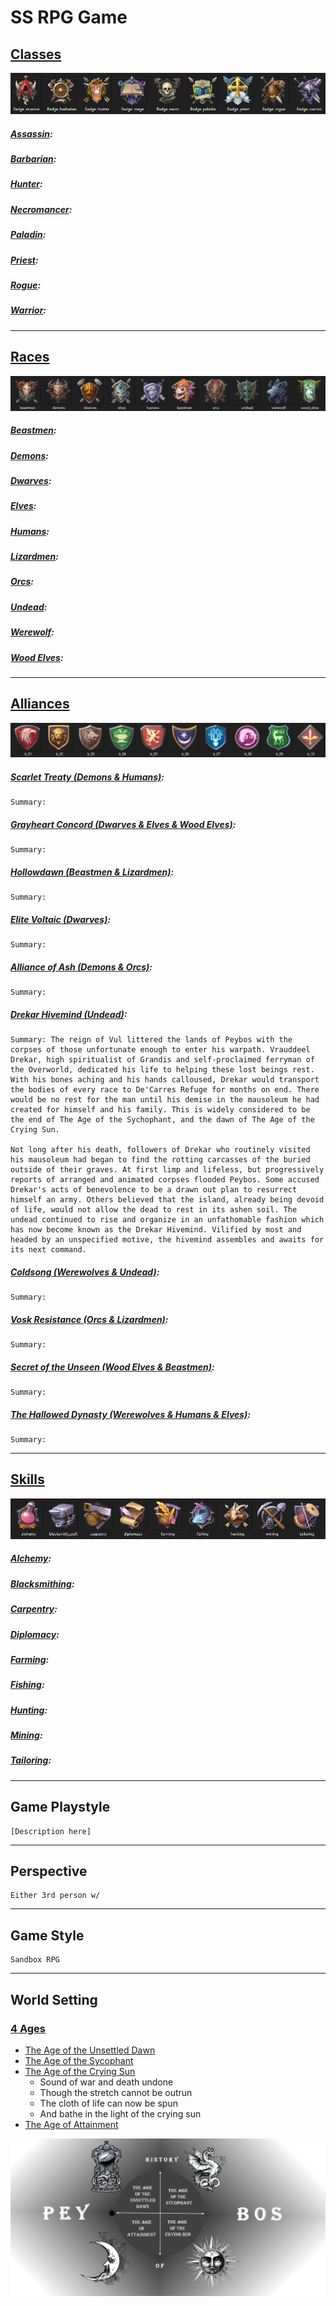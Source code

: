 # SS RPG Game

## [Classes](Classes/ClassInfo.md)
![Classes](Images/Classes.png)

##### [Assassin](Classes/Assassin.md):
##### [Barbarian](Classes/Barbarian.md):
##### [Hunter](Classes/Hunter.md):
##### [Necromancer](Classes/Necromancer.md):
##### [Paladin](Classes/Paladin.md):
##### [Priest](Classes/Priest.md):
##### [Rogue](Classes/Rogue.md):
##### [Warrior](Classes/Warrior.md):
---
## [Races](Races/RaceInfo.md)
![Races](Images/Races.png)

##### [Beastmen](Races/Beastmen.md):
##### [Demons](Races/Demons.md):
##### [Dwarves](Races/Dwarves.md):
##### [Elves](Races/Elves.md):
##### [Humans](Races/Humans.md):
##### [Lizardmen](Races/Lizardmen.md):
##### [Orcs](Races/Orcs.md):
##### [Undead](Races/Undead.md):
##### [Werewolf](Races/Werewolf.md):
##### [Wood Elves](Races/WoodElves.md):
---
## [Alliances](Alliances/AllianceInfo.md)
![Alliances](Images/Alliances.png)

##### [Scarlet Treaty (Demons & Humans)](Alliances/Scarlet_Treaty.md):
    Summary:
##### [Grayheart Concord (Dwarves & Elves & Wood Elves)](Alliances/GH_Concord.md):
    Summary:
##### [Hollowdawn (Beastmen & Lizardmen)](Alliances/Hollowdawn.md):
    Summary:
##### [Elite Voltaic (Dwarves)](Alliances/Elite_Voltaic.md):
    Summary:
##### [Alliance of Ash (Demons & Orcs)](Alliances/AoA.md):
    Summary:
##### [Drekar Hivemind (Undead)](Alliances/Drekar.md):
    Summary: The reign of Vul littered the lands of Peybos with the corpses of those unfortunate enough to enter his warpath. Vrauddeel Drekar, high spiritualist of Grandis and self-proclaimed ferryman of the Overworld, dedicated his life to helping these lost beings rest. With his bones aching and his hands calloused, Drekar would transport the bodies of every race to De'Carres Refuge for months on end. There would be no rest for the man until his demise in the mausoleum he had created for himself and his family. This is widely considered to be the end of The Age of the Sychophant, and the dawn of The Age of the Crying Sun. 

    Not long after his death, followers of Drekar who routinely visited his mausoleum had began to find the rotting carcasses of the buried outside of their graves. At first limp and lifeless, but progressively reports of arranged and animated corpses flooded Peybos. Some accused Drekar's acts of benevolence to be a drawn out plan to resurrect himself an army. Others believed that the island, already being devoid of life, would not allow the dead to rest in its ashen soil. The undead continued to rise and organize in an unfathomable fashion which has now become known as the Drekar Hivemind. Vilified by most and headed by an unspecified motive, the hivemind assembles and awaits for its next command.
##### [Coldsong (Werewolves & Undead)](Alliances/Coldsong.md):
    Summary:
##### [Vosk Resistance (Orcs & Lizardmen)](Alliances/Vosk.md):
    Summary:
##### [Secret of the Unseen (Wood Elves & Beastmen)](Alliances/Secret_Unseen.md):
    Summary: 
##### [The Hallowed Dynasty (Werewolves & Humans & Elves)](Alliances/Hallowed_Dynasty.md):
    Summary:
---
## [Skills](Skills/SkillsInfo.md)
![Skills](Images/Skills.png)

##### [Alchemy](Skills/Alchemy.md): 
##### [Blacksmithing](Skills/Blacksmithing.md): 
##### [Carpentry](Skills/Carpentry.md): 
##### [Diplomacy](Skills/Diplomacy.md): 
##### [Farming](Skills/Farming.md): 
##### [Fishing](Skills/Fishing.md): 
##### [Hunting](Skills/Hunting.md): 
##### [Mining](Skills/Mining.md): 
##### [Tailoring](Skills/Tailoring.md): 
---
## Game Playstyle
    [Description here]
---
## Perspective
    Either 3rd person w/
---
## Game Style
    Sandbox RPG
---
## World Setting
### [4 Ages](Ages/AgeInfo.md)
- [The Age of the Unsettled Dawn](Ages/UnsettledDawn.md)
- [The Age of the Sycophant](Ages/Sycophant.md)
- [The Age of the Crying Sun](Ages/CryingSun.md)
    * Sound of war and death undone
    * Though the stretch cannot be outrun
    * The cloth of life can now be spun
    * And bathe in the light of the crying sun
- [The Age of Attainment](Ages/Attainment.md)

![Ages](Images/History.png)